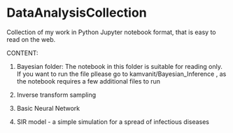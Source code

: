 # DataAnalysisCollection
Collection of my work in Python Jupyter notebook format, that is easy to read on the web.

CONTENT:
1. Bayesian folder:
     The notebook in this folder is suitable for reading only. If you want to run the file pllease go to kamvanit/Bayesian_Inference , as the notebook requires a few additional files to run

2. Inverse transform sampling
3. Basic Neural Network 
4. SIR model - a simple simulation for a spread of infectious diseases
